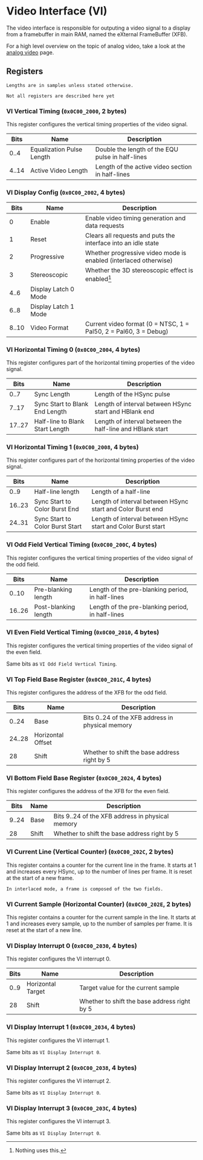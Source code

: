 # Video Interface (VI)

The video interface is responsible for outputing a video signal to a display from a framebuffer in
main RAM, named the eXternal FrameBuffer (XFB).

For a high level overview on the topic of analog video, take a look at the [analog video](vi/analog-video.md)
page.

## Registers

```admonish
Lengths are in samples unless stated otherwise.
```

```admonish warning title="Work in Progress"
Not all registers are described here yet
```

### VI Vertical Timing (`0x0C00_2000`, 2 bytes)

This register configures the vertical timing properties of the video signal.

| Bits  | Name                      | Description                                      |
| ----- | ------------------------- | ------------------------------------------------ |
| 0..4  | Equalization Pulse Length | Double the length of the EQU pulse in half-lines |
| 4..14 | Active Video Length       | Length of the active video section in half-lines |

### VI Display Config (`0x0C00_2002`, 4 bytes)

| Bits  | Name                 | Description                                                      |
| ----- | -------------------- | ---------------------------------------------------------------- |
| 0     | Enable               | Enable video timing generation and data requests                 |
| 1     | Reset                | Clears all requests and puts the interface into an idle state    |
| 2     | Progressive          | Whether progressive video mode is enabled (interlaced otherwise) |
| 3     | Stereoscopic         | Whether the 3D stereoscopic effect is enabled[^stereoscopic]     |
| 4..6  | Display Latch 0 Mode |                                                                  |
| 6..8  | Display Latch 1 Mode |                                                                  |
| 8..10 | Video Format         | Current video format (0 = NTSC, 1 = Pal50, 2 = Pal60, 3 = Debug) |

[^stereoscopic]: Nothing uses this.

### VI Horizontal Timing 0 (`0x0C00_2004`, 4 bytes)

This register configures part of the horizontal timing properties of the video signal.

| Bits   | Name                            | Description                                               |
| ------ | ------------------------------- | --------------------------------------------------------- |
| 0..7   | Sync Length                     | Length of the HSync pulse                                 |
| 7..17  | Sync Start to Blank End Length  | Length of interval between HSync start and HBlank end     |
| 17..27 | Half-line to Blank Start Length | Length of interval between the half-line and HBlank start |

### VI Horizontal Timing 1 (`0x0C00_2008`, 4 bytes)

This register configures part of the horizontal timing properties of the video signal.

| Bits   | Name                            | Description                                                  |
| ------ | ------------------------------- | ------------------------------------------------------------ |
| 0..9   | Half-line length                | Length of a half-line                                        |
| 16..23 | Sync Start to Color Burst End   | Length of interval between HSync start and Color Burst end   |
| 24..31 | Sync Start to Color Burst Start | Length of interval between HSync start and Color Burst start |

### VI Odd Field Vertical Timing (`0x0C00_200C`, 4 bytes)

This register configures the vertical timing properties of the video signal of the odd field.

| Bits   | Name                 | Description                                      |
| ------ | -------------------- | ------------------------------------------------ |
| 0..10  | Pre-blanking length  | Length of the pre-blanking period, in half-lines |
| 16..26 | Post-blanking length | Length of the pre-blanking period, in half-lines |

### VI Even Field Vertical Timing (`0x0C00_2010`, 4 bytes)

This register configures the vertical timing properties of the video signal of the even field.

Same bits as `VI Odd Field Vertical Timing`.

### VI Top Field Base Register (`0x0C00_201C`, 4 bytes)

This register configures the address of the XFB for the odd field.

| Bits   | Name              | Description                                      |
| ------ | ----------------- | ------------------------------------------------ |
| 0..24  | Base              | Bits 0..24 of the XFB address in physical memory |
| 24..28 | Horizontal Offset |                                                  |
| 28     | Shift             | Whether to shift the base address right by 5     |

### VI Bottom Field Base Register (`0x0C00_2024`, 4 bytes)

This register configures the address of the XFB for the even field.

| Bits  | Name  | Description                                      |
| ----- | ----- | ------------------------------------------------ |
| 9..24 | Base  | Bits 9..24 of the XFB address in physical memory |
| 28    | Shift | Whether to shift the base address right by 5     |

### VI Current Line (Vertical Counter) (`0x0C00_202C`, 2 bytes)

This register contains a counter for the current line in the frame. It starts at 1 and increases
every HSync, up to the number of lines per frame. It is reset at the start of a new frame.

```admonish
In interlaced mode, a frame is composed of the two fields.
```

### VI Current Sample (Horizontal Counter) (`0x0C00_202E`, 2 bytes)

This register contains a counter for the current sample in the line. It starts at 1 and increases
every sample, up to the number of samples per frame. It is reset at the start of a new line.

### VI Display Interrupt 0 (`0x0C00_2030`, 4 bytes)

This register configures the VI interrupt 0.

| Bits | Name              | Description                                  |
| ---- | ----------------- | -------------------------------------------- |
| 0..9 | Horizontal Target | Target value for the current sample          |
| 28   | Shift             | Whether to shift the base address right by 5 |

### VI Display Interrupt 1 (`0x0C00_2034`, 4 bytes)

This register configures the VI interrupt 1.

Same bits as `VI Display Interrupt 0`.

### VI Display Interrupt 2 (`0x0C00_2038`, 4 bytes)

This register configures the VI interrupt 2.

Same bits as `VI Display Interrupt 0`.

### VI Display Interrupt 3 (`0x0C00_203C`, 4 bytes)

This register configures the VI interrupt 3.

Same bits as `VI Display Interrupt 0`.

